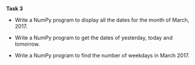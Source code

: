 **Task 3**

* Write a NumPy program to display all the dates for the month of March, 2017.

* Write a NumPy program to get the dates of yesterday, today and tomorrow.

* Write a NumPy program to find the number of weekdays in March 2017.

